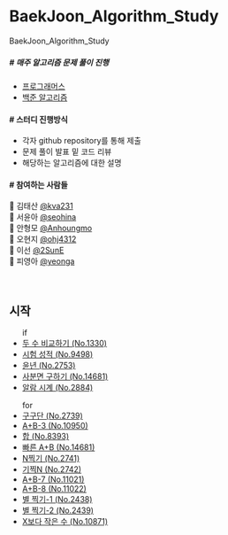 # BaekJoon_Algorithm_Study
BaekJoon_Algorithm_Study

<h5> # 매주 알고리즘 문제 풀이 진행</h5>
<ul>
   <li><a href="https://programmers.co.kr/">프로그래머스</a></li>
   <li><a href="https://www.acmicpc.net/">백준 알고리즘</a></li>
</ul>

<h4> # 스터디 진행방식 </h4>
<ul>
   <li>각자 github repository를 통해 제출</li>
   <li>문제 풀이 발표 밑 코드 리뷰</li>
   <li>해당하는 알고리즘에 대한 설명</li>
</ul>

<h4> # 참여하는 사람들 </h4>

:man: 김태산 <a href="https://github.com/kva231"> @kva231</a> <br>
:woman: 서윤아 <a href="https://github.com/seohina"> @seohina</a> <br>
:boy: 안형모 <a href="https://github.com/Anhoungmo"> @Anhoungmo</a> <br>
:baby: 오현지 <a href="https://github.com/ohj4312"> @ohj4312</a> <br>
:princess: 이선 <a href="https://github.com/2SunE"> @2SunE</a> <br>
:girl: 피영아 <a href="https://github.com/yeonga"> @yeonga</a> <br><br><br>

## 시작 

<ul> if
	<li><a href=""> 두 수 비교하기 (No.1330) </a></li>
	<li><a href=""> 시험 성적 (No.9498) </a></li>
	<li><a href=""> 윤년 (No.2753) </a></li>
	<li><a href=""> 사분면 구하기 (No.14681) </a></li>
	<li><a href=""> 알람 시계 (No.2884) </a></li>
</ul>
<ul> for
	<li><a href=""> 구구단 (No.2739) </a></li>
	<li><a href=""> A+B-3 (No.10950) </a></li>
	<li><a href=""> 합 (No.8393) </a></li>
	<li><a href=""> 빠른 A+B (No.14681) </a></li>
	<li><a href=""> N찍기 (No.2741) </a></li>
	<li><a href=""> 기찍N (No.2742) </a></li>
	<li><a href=""> A+B-7 (No.11021) </a></li>
	<li><a href=""> A+B-8 (No.11022) </a></li>
	<li><a href=""> 별 찍기-1 (No.2438) </a></li>
	<li><a href=""> 별 찍기-2 (No.2439) </a></li>
	<li><a href=""> X보다 작은 수 (No.10871) </a></li>
</ul>
